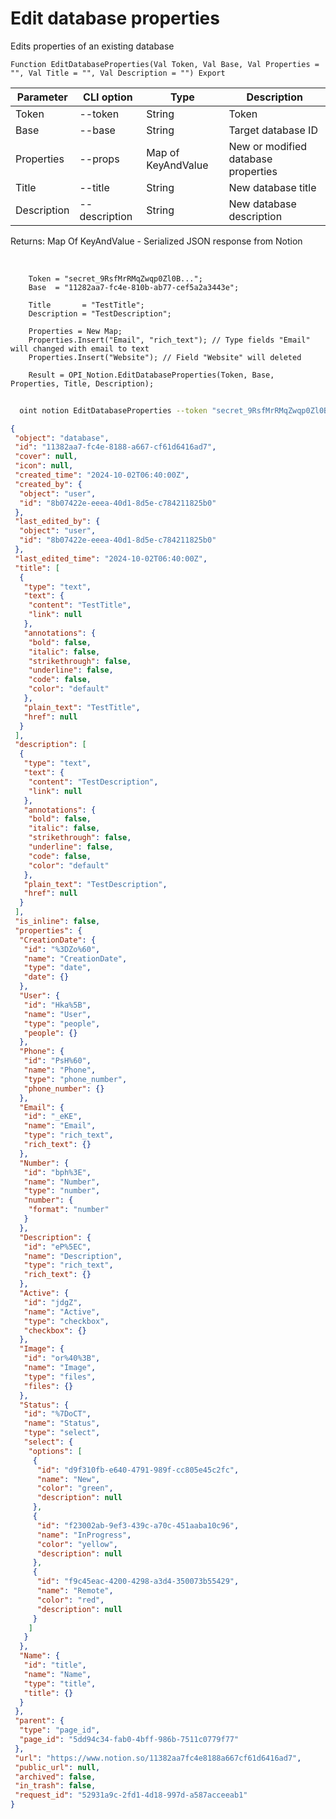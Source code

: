﻿---
sidebar_position: 3
---

# Edit database properties
 Edits properties of an existing database



`Function EditDatabaseProperties(Val Token, Val Base, Val Properties = "", Val Title = "", Val Description = "") Export`

  | Parameter | CLI option | Type | Description |
  |-|-|-|-|
  | Token | --token | String | Token |
  | Base | --base | String | Target database ID |
  | Properties | --props | Map of KeyAndValue | New or modified database properties |
  | Title | --title | String | New database title |
  | Description | --description | String | New database description |

  
  Returns:  Map Of KeyAndValue - Serialized JSON response from Notion

<br/>




```bsl title="Code example"
    Token = "secret_9RsfMrRMqZwqp0Zl0B...";
    Base  = "11282aa7-fc4e-810b-ab77-cef5a2a3443e";

    Title       = "TestTitle";
    Description = "TestDescription";

    Properties = New Map;
    Properties.Insert("Email", "rich_text"); // Type fields "Email" will changed with email to text
    Properties.Insert("Website"); // Field "Website" will deleted

    Result = OPI_Notion.EditDatabaseProperties(Token, Base, Properties, Title, Description);
```



```sh title="CLI command example"
    
  oint notion EditDatabaseProperties --token "secret_9RsfMrRMqZwqp0Zl0B..." --base "5dd94c34fab04bff9..." --props %props% --title "Updated title" --description "Updated base description"

```

```json title="Result"
{
 "object": "database",
 "id": "11382aa7-fc4e-8188-a667-cf61d6416ad7",
 "cover": null,
 "icon": null,
 "created_time": "2024-10-02T06:40:00Z",
 "created_by": {
  "object": "user",
  "id": "8b07422e-eeea-40d1-8d5e-c784211825b0"
 },
 "last_edited_by": {
  "object": "user",
  "id": "8b07422e-eeea-40d1-8d5e-c784211825b0"
 },
 "last_edited_time": "2024-10-02T06:40:00Z",
 "title": [
  {
   "type": "text",
   "text": {
    "content": "TestTitle",
    "link": null
   },
   "annotations": {
    "bold": false,
    "italic": false,
    "strikethrough": false,
    "underline": false,
    "code": false,
    "color": "default"
   },
   "plain_text": "TestTitle",
   "href": null
  }
 ],
 "description": [
  {
   "type": "text",
   "text": {
    "content": "TestDescription",
    "link": null
   },
   "annotations": {
    "bold": false,
    "italic": false,
    "strikethrough": false,
    "underline": false,
    "code": false,
    "color": "default"
   },
   "plain_text": "TestDescription",
   "href": null
  }
 ],
 "is_inline": false,
 "properties": {
  "CreationDate": {
   "id": "%3DZo%60",
   "name": "CreationDate",
   "type": "date",
   "date": {}
  },
  "User": {
   "id": "Hka%5B",
   "name": "User",
   "type": "people",
   "people": {}
  },
  "Phone": {
   "id": "PsH%60",
   "name": "Phone",
   "type": "phone_number",
   "phone_number": {}
  },
  "Email": {
   "id": "_eKE",
   "name": "Email",
   "type": "rich_text",
   "rich_text": {}
  },
  "Number": {
   "id": "bph%3E",
   "name": "Number",
   "type": "number",
   "number": {
    "format": "number"
   }
  },
  "Description": {
   "id": "eP%5EC",
   "name": "Description",
   "type": "rich_text",
   "rich_text": {}
  },
  "Active": {
   "id": "jdgZ",
   "name": "Active",
   "type": "checkbox",
   "checkbox": {}
  },
  "Image": {
   "id": "or%40%3B",
   "name": "Image",
   "type": "files",
   "files": {}
  },
  "Status": {
   "id": "%7DoCT",
   "name": "Status",
   "type": "select",
   "select": {
    "options": [
     {
      "id": "d9f310fb-e640-4791-989f-cc805e45c2fc",
      "name": "New",
      "color": "green",
      "description": null
     },
     {
      "id": "f23002ab-9ef3-439c-a70c-451aaba10c96",
      "name": "InProgress",
      "color": "yellow",
      "description": null
     },
     {
      "id": "f9c45eac-4200-4298-a3d4-350073b55429",
      "name": "Remote",
      "color": "red",
      "description": null
     }
    ]
   }
  },
  "Name": {
   "id": "title",
   "name": "Name",
   "type": "title",
   "title": {}
  }
 },
 "parent": {
  "type": "page_id",
  "page_id": "5dd94c34-fab0-4bff-986b-7511c0779f77"
 },
 "url": "https://www.notion.so/11382aa7fc4e8188a667cf61d6416ad7",
 "public_url": null,
 "archived": false,
 "in_trash": false,
 "request_id": "52931a9c-2fd1-4d18-997d-a587acceeab1"
}
```
